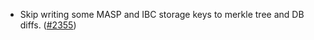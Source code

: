 - Skip writing some MASP and IBC storage keys to merkle tree and DB diffs.
  ([\#2355](https://github.com/anoma/namada/pull/2355))